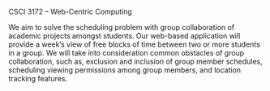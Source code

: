 CSCI 3172 – Web-Centric Computing

We aim to solve the scheduling problem with group collaboration of academic projects amongst students. Our web-based application will provide a week’s view of free blocks of time between two or more students in a group. We will take into consideration common obstacles of group collaboration, such as, exclusion and inclusion of group member schedules, scheduling viewing permissions among group members, and location tracking features. 
